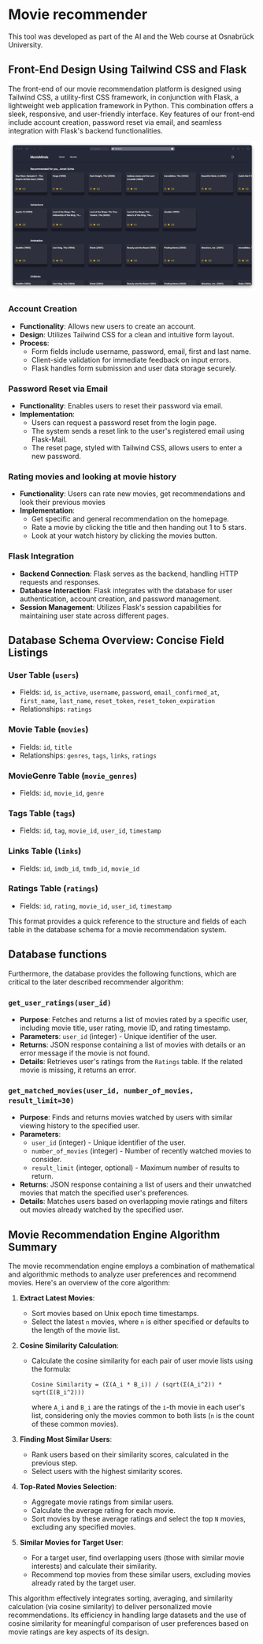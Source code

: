 # Movie recommender
This tool was developed as part of the AI and the Web course at Osnabrück University.

## Front-End Design Using Tailwind CSS and Flask

The front-end of our movie recommendation platform is designed using Tailwind CSS, a utility-first CSS framework, in conjunction with Flask, a lightweight web application framework in Python. This combination offers a sleek, responsive, and user-friendly interface. Key features of our front-end include account creation, password reset via email, and seamless integration with Flask's backend functionalities.

<div align="center">
  <img src="graphics/img.png" alt="Our front end design">
</div>

### Account Creation

- **Functionality**: Allows new users to create an account.
- **Design**: Utilizes Tailwind CSS for a clean and intuitive form layout.
- **Process**:
  - Form fields include username, password, email, first and last name.
  - Client-side validation for immediate feedback on input errors.
  - Flask handles form submission and user data storage securely.

### Password Reset via Email

- **Functionality**: Enables users to reset their password via email.
- **Implementation**:
  - Users can request a password reset from the login page.
  - The system sends a reset link to the user's registered email using Flask-Mail.
  - The reset page, styled with Tailwind CSS, allows users to enter a new password.

### Rating movies and looking at movie history
- **Functionality**: Users can rate new movies, get recommendations and look their previous movies
- **Implementation**:
  - Get specific and general recommendation on the homepage.
  - Rate a movie by clicking the title and then handing out 1 to 5 stars.
  - Look at your watch history by clicking the movies button.

### Flask Integration

- **Backend Connection**: Flask serves as the backend, handling HTTP requests and responses.
- **Database Interaction**: Flask integrates with the database for user authentication, account creation, and password management.
- **Session Management**: Utilizes Flask's session capabilities for maintaining user state across different pages.

## Database Schema Overview: Concise Field Listings

### User Table (`users`)
- Fields: `id`, `is_active`, `username`, `password`, `email_confirmed_at`, `first_name`, `last_name`, `reset_token`, `reset_token_expiration`
- Relationships: `ratings`

### Movie Table (`movies`)
- Fields: `id`, `title`
- Relationships: `genres`, `tags`, `links`, `ratings`

### MovieGenre Table (`movie_genres`)
- Fields: `id`, `movie_id`, `genre`

### Tags Table (`tags`)
- Fields: `id`, `tag`, `movie_id`, `user_id`, `timestamp`

### Links Table (`links`)
- Fields: `id`, `imdb_id`, `tmdb_id`, `movie_id`

### Ratings Table (`ratings`)
- Fields: `id`, `rating`, `movie_id`, `user_id`, `timestamp`

This format provides a quick reference to the structure and fields of each table in the database schema for a movie recommendation system.

## Database functions
Furthermore, the database provides the following functions, which are critical to the later described recommender algorithm:

### `get_user_ratings(user_id)`

- **Purpose**: Fetches and returns a list of movies rated by a specific user, including movie title, user rating, movie ID, and rating timestamp.
- **Parameters**: `user_id` (integer) - Unique identifier of the user.
- **Returns**: JSON response containing a list of movies with details or an error message if the movie is not found.
- **Details**: Retrieves user's ratings from the `Ratings` table. If the related movie is missing, it returns an error.

### `get_matched_movies(user_id, number_of_movies, result_limit=30)`

- **Purpose**: Finds and returns movies watched by users with similar viewing history to the specified user.
- **Parameters**: 
  - `user_id` (integer) - Unique identifier of the user.
  - `number_of_movies` (integer) - Number of recently watched movies to consider.
  - `result_limit` (integer, optional) - Maximum number of results to return.
- **Returns**: JSON response containing a list of users and their unwatched movies that match the specified user's preferences.
- **Details**: Matches users based on overlapping movie ratings and filters out movies already watched by the specified user.

## Movie Recommendation Engine Algorithm Summary

The movie recommendation engine employs a combination of mathematical and algorithmic methods to analyze user preferences and recommend movies. Here's an overview of the core algorithm:

1. **Extract Latest Movies**:
   - Sort movies based on Unix epoch time timestamps.
   - Select the latest `n` movies, where `n` is either specified or defaults to the length of the movie list.

2. **Cosine Similarity Calculation**:
   - Calculate the cosine similarity for each pair of user movie lists using the formula:
     ```
     Cosine Similarity = (Σ(A_i * B_i)) / (sqrt(Σ(A_i^2)) * sqrt(Σ(B_i^2)))
     ```
     where `A_i` and `B_i` are the ratings of the `i`-th movie in each user's list, considering only the movies common to both lists (`n` is the count of these common movies).

3. **Finding Most Similar Users**:
   - Rank users based on their similarity scores, calculated in the previous step.
   - Select users with the highest similarity scores.

4. **Top-Rated Movies Selection**:
   - Aggregate movie ratings from similar users.
   - Calculate the average rating for each movie.
   - Sort movies by these average ratings and select the top `N` movies, excluding any specified movies.

5. **Similar Movies for Target User**:
   - For a target user, find overlapping users (those with similar movie interests) and calculate their similarity.
   - Recommend top movies from these similar users, excluding movies already rated by the target user.

This algorithm effectively integrates sorting, averaging, and similarity calculation (via cosine similarity) to deliver personalized movie recommendations. Its efficiency in handling large datasets and the use of cosine similarity for meaningful comparison of user preferences based on movie ratings are key aspects of its design.